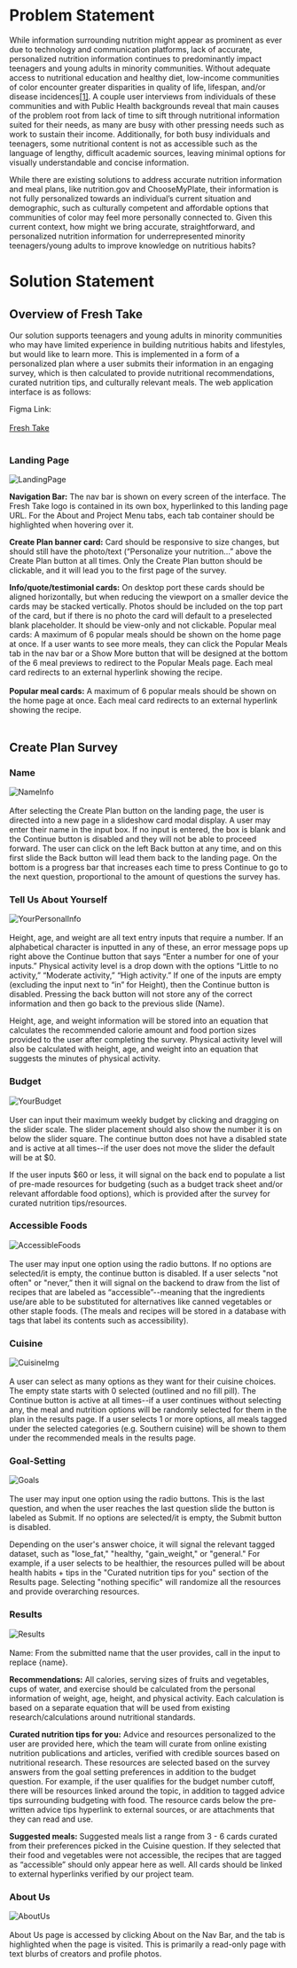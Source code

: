 # Problem Statement

While information surrounding nutrition might appear as prominent as ever due to technology and communication platforms, lack of accurate, personalized nutrition information continues to predominantly impact teenagers and young adults in minority communities. Without adequate access to nutritional education and healthy diet, low-income communities of color encounter greater disparities in quality of life, lifespan, and/or disease incidences[[1]](https://www.ncbi.nlm.nih.gov/pmc/articles/PMC2729116/). A couple user interviews from individuals of these communities and with Public Health backgrounds reveal that main causes of the problem root from lack of time to sift through nutritional information suited for their needs, as many are busy with other pressing needs such as work to sustain their income. Additionally, for both busy individuals and teenagers, some nutritional content is not as accessible such as the language of lengthy, difficult academic sources, leaving minimal options for visually understandable and concise information.

While there are existing solutions to address accurate nutrition information and meal plans, like nutrition.gov and ChooseMyPlate, their information is not fully personalized towards an individual’s current situation and demographic, such as culturally competent and affordable options that communities of color may feel more personally connected to. Given this current context, how might we bring accurate, straightforward, and personalized nutrition information for underrepresented minority teenagers/young adults to improve knowledge on nutritious habits?

# Solution Statement


## Overview of Fresh Take ##
Our solution supports teenagers and young adults in minority communities who may have limited experience in building nutritious habits and lifestyles, but would like to learn more. This is implemented in a form of a personalized plan where a user submits their information in an engaging survey, which is then calculated to provide nutritional recommendations, curated nutrition tips, and culturally relevant meals. The web application interface is as follows:

Figma Link: <br></br> [Fresh Take](https://www.figma.com/file/0rxNfC7CmNp9xTu8dCy3Q0/INFO-442-Design?node-id=12380%3A0)
<br></br>

### Landing Page ###
![LandingPage](img/1_home.png)

 __Navigation Bar:__
The nav bar is shown on every screen of the interface. The Fresh Take logo is contained in its own box, hyperlinked to this landing page URL. For the About and Project Menu tabs, each tab container should be highlighted when hovering over it.

__Create Plan banner card:__ Card should be responsive to size changes, but should still have the photo/text (“Personalize your nutrition…” above the Create Plan button at all times. Only the Create Plan button should be clickable, and it will lead you to the first page of the survey.

__Info/quote/testimonial cards:__ On desktop port these cards should be aligned horizontally, but when reducing the viewport on a smaller device the cards may be stacked vertically. Photos should be included on the top part of the card, but if there is no photo the card will default to a preselected blank placeholder. It should be view-only and not clickable.
Popular meal cards: A maximum of 6 popular meals should be shown on the home page at once. If a user wants to see more meals, they can click the Popular Meals tab in the nav bar or a Show More button that will be designed at the bottom of the 6 meal previews to redirect to the Popular Meals page. Each meal card redirects to an external hyperlink showing the recipe.
<br></br>
__Popular meal cards:__ A maximum of 6 popular meals should be shown on the home page at once. Each meal card redirects to an external hyperlink showing the recipe.
<br></br>
## Create Plan Survey ##
### Name ###
![NameInfo](img/2_name.png)<br></br>
After selecting the Create Plan button on the landing page, the user is directed into a new page in a slideshow card modal display. A user may enter their name in the input box. If no input is entered, the box is blank and the Continue button is disabled and they will not be able to proceed forward. The user can click on the left Back button at any time, and on this first slide the Back button will lead them back to the landing page. On the bottom is a progress bar that increases each time to press Continue to go to the next question, proportional to the amount of questions the survey has.
### Tell Us About Yourself ###
![YourPersonalInfo](img/3_personal_info.png)<br></br>
Height, age, and weight are all text entry inputs that require a number. If an alphabetical character is inputted in any of these, an error message pops up right above the Continue button that says “Enter a number for one of your inputs.” Physical activity level is a drop down with the options “Little to no activity,” “Moderate activity,” “High activity.” If one of the inputs are empty (excluding the input next to “in” for Height), then the Continue button is disabled. Pressing the back button will not store any of the correct information and then go back to the previous slide (Name).

Height, age, and weight information will be stored into an equation that calculates the recommended calorie amount and food portion sizes provided to the user after completing the survey. Physical activity level will also be calculated with height, age, and weight into an equation that suggests the minutes of physical activity.
### Budget ###
![YourBudget](img/4_budget.png)<br></br>
User can input their maximum weekly budget by clicking and dragging on the slider scale. The slider placement should also show the number it is on below the slider square. The continue button does not have a disabled state and is active at all times--if the user does not move the slider the default will be at $0.

If the user inputs $60 or less, it will signal on the back end to populate a list of pre-made resources for budgeting (such as a budget track sheet and/or relevant affordable food options), which is provided after the survey for curated nutrition tips/resources.
### Accessible Foods ###
![AccessibleFoods](img/5_fresh_food.png)<br></br>
The user may input one option using the radio buttons. If no options are selected/it is empty, the continue button is disabled. If a user selects "not often" or "never,” then it will signal on the backend to draw from the list of recipes that are labeled as “accessible”--meaning that the ingredients use/are able to be substituted for alternatives like canned vegetables or other staple foods. (The meals and recipes will be stored in a database with tags that label its contents such as accessibility).
### Cuisine ###
![CuisineImg](img/6_cuisine.png)<br></br>
A user can select as many options as they want for their cuisine choices. The empty state starts with 0 selected (outlined and no fill pill). The Continue button is active at all times--if a user continues without selecting any, the meal and nutrition options will be randomly selected for them in the plan in the results page. If a user selects 1 or more options, all meals tagged under the selected categories (e.g. Southern cuisine) will be shown to them under the recommended meals in the results page.
### Goal-Setting ###
![Goals](img/7_nutrition.png)<br></br>
The user may input one option using the radio buttons. This is the last question, and when the user reaches the last question slide the button is labeled as Submit. If no options are selected/it is empty, the Submit button is disabled.

Depending on the user's answer choice, it will signal the relevant tagged dataset, such as "lose_fat," "healthy, "gain_weight," or "general." For example, if a user selects to be healthier, the resources pulled will be about health habits + tips in the "Curated nutrition tips for you" section of the Results page. Selecting "nothing specific" will randomize all the resources and provide overarching resources.

### Results ###
![Results](img/8_results.png)<br></br>
Name: From the submitted name that the user provides, call in the input to replace {name}.

__Recommendations:__ All calories, serving sizes of fruits and vegetables, cups of water, and exercise should be calculated from the personal information of weight, age, height, and physical activity. Each calculation is based on a separate equation that will be used from existing research/calculations around nutritional standards.

__Curated nutrition tips for you:__ Advice and resources personalized to the user are provided here, which the team will curate from online existing nutrition publications and articles, verified with credible sources based on nutritional research. These resources are selected based on the survey answers from the goal setting preferences in addition to the budget question. For example, if the user qualifies for the budget number cutoff, there will be resources linked around the topic, in addition to tagged advice tips surrounding budgeting with food. The resource cards below the pre-written advice tips hyperlink to external sources, or are attachments that they can read and use.

__Suggested meals:__ Suggested meals list a range from 3 - 6 cards curated from their preferences picked in the Cuisine question. If they selected that their food and vegetables were not accessible, the recipes that are tagged as “accessible” should only appear here as well. All cards should be linked to external hyperlinks verified by our project team.

### About Us ###
![AboutUs](img/9_about.png)<br></br>
About Us page is accessed by clicking About on the Nav Bar, and the tab is highlighted when the page is visited. This is primarily a read-only page with text blurbs of creators and profile photos.

